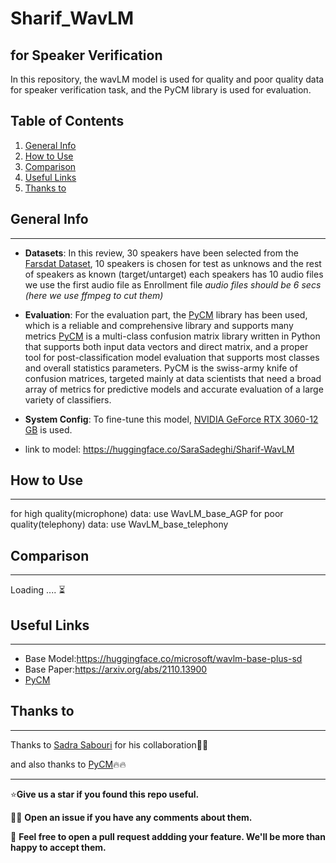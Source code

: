 # Sharif_WavLM
**for Speaker Verification**
----------------------------------------------------------------------------------------
In this repository, the wavLM model is used for quality and poor quality data for speaker verification task, and the PyCM library is used for evaluation.
## Table of Contents
1. [General Info](#general-info)
2. [How to Use](#how-to-use)
3. [Comparison](#comparison)
5. [Useful Links](#useful-links)
6. [Thanks to](#thanks-to)
## General Info
***
- **Datasets**: In this review, 30 speakers have been selected from the  [Farsdat Dataset](https://catalogue.elra.info/en-us/repository/browse/ELRA-S0380/),
  10 speakers is chosen for test as unknows and the rest of speakers as known (target/untarget) 
  each speakers has 10 audio files we use the first audio file as Enrollment file
  *audio files should be 6 secs (here we use ffmpeg to cut them)*
- **Evaluation**: For the evaluation part, the [PyCM](https://github.com/sepandhaghighi/pycm/tree/dev) library has been used, which is a reliable and comprehensive library and supports many metrics
  [PyCM](https://github.com/sepandhaghighi/pycm/tree/dev) is a multi-class confusion matrix library written in Python that supports both input data vectors and direct matrix, and a proper tool for post-classification model evaluation that    supports most classes and overall statistics parameters. PyCM is the swiss-army knife of confusion matrices, targeted mainly at data scientists that need a broad array of metrics for predictive models and accurate evaluation of a 
   large variety of classifiers.

- **System Config**: To fine-tune this model, [NVIDIA GeForce RTX 3060-12 GB](https://www.nvidia.com/nl-nl/geforce/graphics-cards/30-series/rtx-3060-3060ti/) is used.
- link to model: https://huggingface.co/SaraSadeghi/Sharif-WavLM

## How to Use
***
for high quality(microphone) data: use WavLM_base_AGP
for poor quality(telephony) data: use WavLM_base_telephony
## Comparison
***
Loading ....	:hourglass_flowing_sand:

## Useful Links
***
- Base Model:https://huggingface.co/microsoft/wavlm-base-plus-sd
- Base Paper:https://arxiv.org/abs/2110.13900
- [PyCM](https://github.com/sepandhaghighi/pycm/tree/dev)
## Thanks to
***
Thanks to [Sadra Sabouri](https://github.com/sadrasabouri) for his collaboration:handshake::handshake:

and also thanks to [PyCM](https://github.com/sepandhaghighi/pycm/tree/dev):fire::fire:
***

:star:**Give us a star if you found this repo useful.**

🙋‍♀️ **Open an issue if you have any comments about them.**

:smiling_face_with_three_hearts: **Feel free to open a pull request addding your feature. We'll be more than happy to accept them.**

